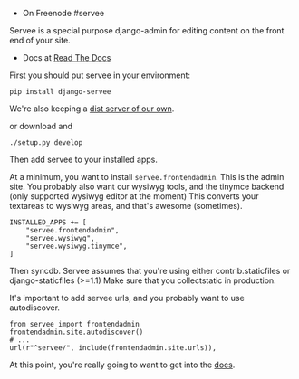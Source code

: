 * On Freenode #servee

Servee is a special purpose django-admin for editing content on the front end of your site.

* Docs at [Read The Docs][rtd]

First you should put servee in your environment:

    pip install django-servee
    
We're also keeping a [dist server of our own][1].

[1]: http://dist.servee.com/dev/

or download and

    ./setup.py develop

Then add servee to your installed apps.

At a minimum, you want to install `servee.frontendadmin`.  This is
the admin site.  You probably also want our wysiwyg tools, and the tinymce
backend (only supported wysiwyg editor at the moment) This converts your textareas
to wysiwyg areas, and that's awesome (sometimes).

    INSTALLED_APPS += [
        "servee.frontendadmin",
        "servee.wysiwyg",
        "servee.wysiwyg.tinymce", 
    ]

Then syncdb.  Servee assumes that you're using either contrib.staticfiles or django-staticfiles (>=1.1)
Make sure that you collectstatic in production.

It's important to add servee urls, and you probably want to use autodiscover.
    
    from servee import frontendadmin
    frontendadmin.site.autodiscover()
    # ...
    url(r"^servee/", include(frontendadmin.site.urls)),

At this point, you're really going to want to get into the [docs][rtd].

[rtd]: http://django-servee.readthedocs.org/en/latest/index.html
